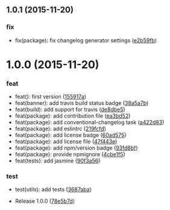 <a name="1.0.1"></a>
## 1.0.1 (2015-11-20)


### fix

* fix(package): fix changelog generator settings ([e2b59fb](https://github.com/knalli/homebridge-pilight/commit/e2b59fb))



<a name="1.0.0"></a>
# 1.0.0 (2015-11-20)


### feat

* feat(): first version ([155917a](https://github.com/knalli/homebridge-pilight/commit/155917a))
* feat(banner): add travis build status badge ([38a5a7b](https://github.com/knalli/homebridge-pilight/commit/38a5a7b))
* feat(build): add support for travis ([de8dbe5](https://github.com/knalli/homebridge-pilight/commit/de8dbe5))
* feat(package): add contribution file ([ea3bd52](https://github.com/knalli/homebridge-pilight/commit/ea3bd52))
* feat(package): add conventional-changelog task ([a422d83](https://github.com/knalli/homebridge-pilight/commit/a422d83))
* feat(package): add eslintrc ([219fcfd](https://github.com/knalli/homebridge-pilight/commit/219fcfd))
* feat(package): add license badge ([60ad575](https://github.com/knalli/homebridge-pilight/commit/60ad575))
* feat(package): add license file ([47f443e](https://github.com/knalli/homebridge-pilight/commit/47f443e))
* feat(package): add npm/version badge ([93fd8bf](https://github.com/knalli/homebridge-pilight/commit/93fd8bf))
* feat(package): provide npmignore ([4cbe1f5](https://github.com/knalli/homebridge-pilight/commit/4cbe1f5))
* feat(tests): add jasmine ([90f3a56](https://github.com/knalli/homebridge-pilight/commit/90f3a56))

### test

* test(utils): add tests ([3687aba](https://github.com/knalli/homebridge-pilight/commit/3687aba))

* Release 1.0.0 ([78e5b7d](https://github.com/knalli/homebridge-pilight/commit/78e5b7d))



